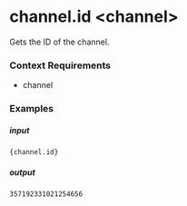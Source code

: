 # channel.id &lt;channel&gt;
		
Gets the ID of the channel.

### Context Requirements

* channel


### Examples

##### input
```{channel.id}```

##### output
```357192331021254656```